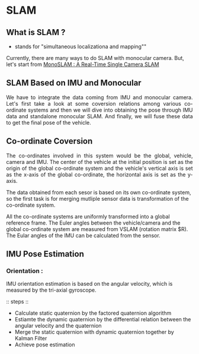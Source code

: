# SLAM

## What is SLAM ?
- stands for "simultaneous localizationa and mapping""

Currently, there are many ways to do SLAM with monocular camera.
But, let's start from  [MonoSLAM : A Real-Time Single Camera SLAM](https://www.doc.ic.ac.uk/~ajd/Publications/davison_etal_pami2007.pdf)


## SLAM Based on IMU and Monocular

<p align='justify'>
We have to integrate the data coming from IMU and monocular camera. Let's first take a look at some coversion relations among various co-ordinate systems and then we will dive into obtaining the pose through IMU data and standalone monocular SLAM. And finally, we will fuse these data to get the final pose of the vehicle.
</p>

## Co-ordinate Coversion

<p align='justify'>
The co-ordinates involved in this system would be the global, vehicle, camera and IMU. The center of the vehicle at the initial position is set as the origin of the global co-ordinate system and the vehicle's vertical axis is set as the x-axis of the global co-ordinate, the horizontal axis is set as the y-axis.

The data obtained from each sesor is based on its own co-ordinate system, so the first task is for merging mutliple sensor data is transformation of the co-ordinate system.

All the co-ordinate systems are uniformly transformed into a global reference frame. The Euler angles between the vehicle/camera and the global co-ordinate system are measured from VSLAM (rotation matrix $R). The Eular angles of the IMU can be calculated from the sensor.
</p>

## IMU Pose Estimation

### Orientation :
IMU orientation estimation is based on the angular velocity, which is measured by the tri-axial gyroscope. 

:: steps ::
- Calculate static quaternion by the factored quaternion algorithm
- Estiamte the dynamic quaternion by the differential relation between the angular velocity and the quaternion
- Merge the static quaternion with dynamic quaternion together by Kalman Filter
- Achieve pose estimation





